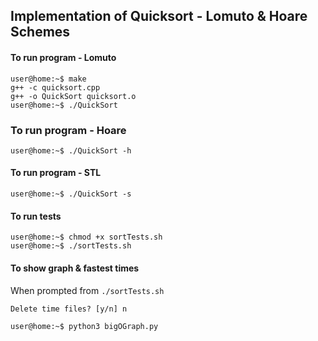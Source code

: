 ## Implementation of Quicksort - Lomuto & Hoare Schemes

#### To run program - Lomuto

```console
user@home:~$ make
g++ -c quicksort.cpp
g++ -o QuickSort quicksort.o
user@home:~$ ./QuickSort
```
### To run program - Hoare
```console
user@home:~$ ./QuickSort -h
```
#### To run program - STL
```console
user@home:~$ ./QuickSort -s
```

#### To run tests

```console
user@home:~$ chmod +x sortTests.sh
user@home:~$ ./sortTests.sh
```

#### To show graph & fastest times
When prompted from ```./sortTests.sh```
```console
Delete time files? [y/n] n
```

```console
user@home:~$ python3 bigOGraph.py
```
